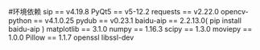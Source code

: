 #环境依赖
sip == v4.19.8
PyQt5 == v5-12.2
requests ==  v2.22.0
opencv-python == v4.1.0.25
pydub ==  v0.23.1
baidu-aip == 2.2.13.0( pip install baidu-aip )
matplotlib == 3.1.0
numpy == 1.16.3
scipy == 1.3.0
moviepy == 1.0.0
Pillow == 1.1.7
openssl
libssl-dev